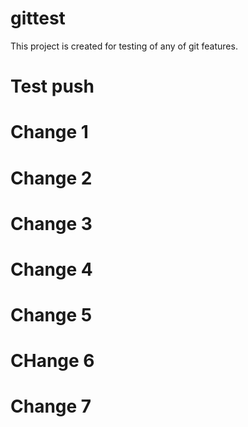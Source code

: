 # gittest
This project is created for testing of any of git features.

# Test push

# Change 1

# Change 2

# Change 3

# Change 4

# Change 5

# CHange 6

# Change 7